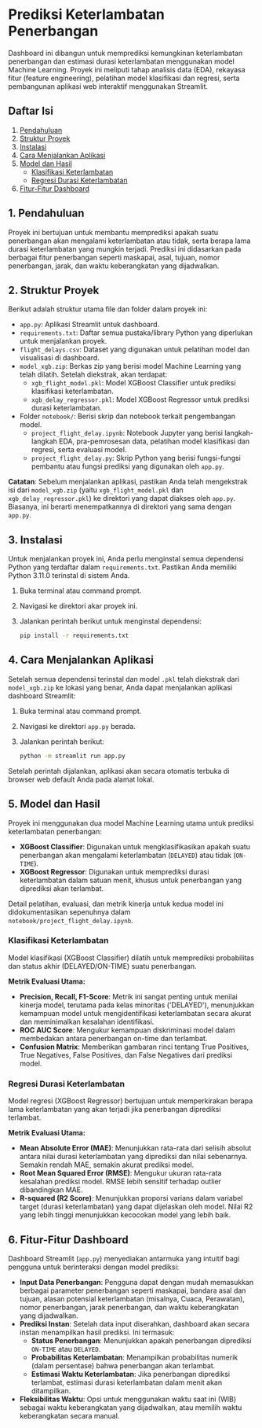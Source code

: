 # Prediksi Keterlambatan Penerbangan

Dashboard ini dibangun untuk memprediksi kemungkinan keterlambatan penerbangan dan estimasi durasi keterlambatan menggunakan model Machine Learning. Proyek ini meliputi tahap analisis data (EDA), rekayasa fitur (feature engineering), pelatihan model klasifikasi dan regresi, serta pembangunan aplikasi web interaktif menggunakan Streamlit.

## Daftar Isi

1. [Pendahuluan](#1.pendahuluan)
2. [Struktur Proyek](#struktur-proyek)
3. [Instalasi](#instalasi)
4. [Cara Menjalankan Aplikasi](#4.-cara-menjalankan-aplikasi)
5. [Model dan Hasil](#5.-model-dan-hasil)
   * [Klasifikasi Keterlambatan](#klasifikasi-keterlambatan)
   * [Regresi Durasi Keterlambatan](#regresi-durasi-keterlambatan)
6. [Fitur-Fitur Dashboard](#6.-fitur-fitur-dashboard)

## 1. Pendahuluan

Proyek ini bertujuan untuk membantu memprediksi apakah suatu penerbangan akan mengalami keterlambatan atau tidak, serta berapa lama durasi keterlambatan yang mungkin terjadi. Prediksi ini didasarkan pada berbagai fitur penerbangan seperti maskapai, asal, tujuan, nomor penerbangan, jarak, dan waktu keberangkatan yang dijadwalkan.

## 2. Struktur Proyek

Berikut adalah struktur utama file dan folder dalam proyek ini:

- `app.py`: Aplikasi Streamlit untuk dashboard.
- `requirements.txt`: Daftar semua pustaka/library Python yang diperlukan untuk menjalankan proyek.
- `flight_delays.csv`: Dataset yang digunakan untuk pelatihan model dan visualisasi di dashboard.
- `model_xgb.zip`: Berkas zip yang berisi model Machine Learning yang telah dilatih. Setelah diekstrak, akan terdapat:
  - `xgb_flight_model.pkl`: Model XGBoost Classifier untuk prediksi klasifikasi keterlambatan.
  - `xgb_delay_regressor.pkl`: Model XGBoost Regressor untuk prediksi durasi keterlambatan.
- Folder `notebook/`: Berisi skrip dan notebook terkait pengembangan model.
  - `project_flight_delay.ipynb`: Notebook Jupyter yang berisi langkah-langkah EDA, pra-pemrosesan data, pelatihan model klasifikasi dan regresi, serta evaluasi model.
  - `project_flight_delay.py`: Skrip Python yang berisi fungsi-fungsi pembantu atau fungsi prediksi yang digunakan oleh `app.py`.

**Catatan**: Sebelum menjalankan aplikasi, pastikan Anda telah mengekstrak isi dari `model_xgb.zip` (yaitu `xgb_flight_model.pkl` dan `xgb_delay_regressor.pkl`) ke direktori yang dapat diakses oleh `app.py`. Biasanya, ini berarti menempatkannya di direktori yang sama dengan `app.py`.

## 3. Instalasi

Untuk menjalankan proyek ini, Anda perlu menginstal semua dependensi Python yang terdaftar dalam `requirements.txt`. Pastikan Anda memiliki Python 3.11.0 terinstal di sistem Anda.

1.  Buka terminal atau command prompt.
2.  Navigasi ke direktori akar proyek ini.
3.  Jalankan perintah berikut untuk menginstal dependensi:

    ```bash
    pip install -r requirements.txt
    ```

## 4. Cara Menjalankan Aplikasi

Setelah semua dependensi terinstal dan model `.pkl` telah diekstrak dari `model_xgb.zip` ke lokasi yang benar, Anda dapat menjalankan aplikasi dashboard Streamlit:

1.  Buka terminal atau command prompt.
2.  Navigasi ke direktori `app.py` berada.
3.  Jalankan perintah berikut:

    ```bash
    python -m streamlit run app.py
    ```

Setelah perintah dijalankan, aplikasi akan secara otomatis terbuka di browser web default Anda pada alamat lokal.

## 5. Model dan Hasil

Proyek ini menggunakan dua model Machine Learning utama untuk prediksi keterlambatan penerbangan:

* **XGBoost Classifier**: Digunakan untuk mengklasifikasikan apakah suatu penerbangan akan mengalami keterlambatan (`DELAYED`) atau tidak (`ON-TIME`).
* **XGBoost Regressor**: Digunakan untuk memprediksi durasi keterlambatan dalam satuan menit, khusus untuk penerbangan yang diprediksi akan terlambat.

Detail pelatihan, evaluasi, dan metrik kinerja untuk kedua model ini didokumentasikan sepenuhnya dalam `notebook/project_flight_delay.ipynb`.

### Klasifikasi Keterlambatan

Model klasifikasi (XGBoost Classifier) dilatih untuk memprediksi probabilitas dan status akhir (DELAYED/ON-TIME) suatu penerbangan.

**Metrik Evaluasi Utama:**

* **Precision, Recall, F1-Score**: Metrik ini sangat penting untuk menilai kinerja model, terutama pada kelas minoritas ('DELAYED'), menunjukkan kemampuan model untuk mengidentifikasi keterlambatan secara akurat dan meminimalkan kesalahan identifikasi.
* **ROC AUC Score**: Mengukur kemampuan diskriminasi model dalam membedakan antara penerbangan on-time dan terlambat.
* **Confusion Matrix**: Memberikan gambaran rinci tentang True Positives, True Negatives, False Positives, dan False Negatives dari prediksi model.

### Regresi Durasi Keterlambatan

Model regresi (XGBoost Regressor) bertujuan untuk memperkirakan berapa lama keterlambatan yang akan terjadi jika penerbangan diprediksi terlambat.

**Metrik Evaluasi Utama:**

* **Mean Absolute Error (MAE)**: Menunjukkan rata-rata dari selisih absolut antara nilai durasi keterlambatan yang diprediksi dan nilai sebenarnya. Semakin rendah MAE, semakin akurat prediksi model.
* **Root Mean Squared Error (RMSE)**: Mengukur ukuran rata-rata kesalahan prediksi model. RMSE lebih sensitif terhadap outlier dibandingkan MAE.
* **R-squared (R2 Score)**: Menunjukkan proporsi varians dalam variabel target (durasi keterlambatan) yang dapat dijelaskan oleh model. Nilai R2 yang lebih tinggi menunjukkan kecocokan model yang lebih baik.

## 6. Fitur-Fitur Dashboard

Dashboard Streamlit (`app.py`) menyediakan antarmuka yang intuitif bagi pengguna untuk berinteraksi dengan model prediksi:

* **Input Data Penerbangan**: Pengguna dapat dengan mudah memasukkan berbagai parameter penerbangan seperti maskapai, bandara asal dan tujuan, alasan potensial keterlambatan (misalnya, Cuaca, Perawatan), nomor penerbangan, jarak penerbangan, dan waktu keberangkatan yang dijadwalkan.
* **Prediksi Instan**: Setelah data input diserahkan, dashboard akan secara instan menampilkan hasil prediksi. Ini termasuk:
    * **Status Penerbangan**: Menunjukkan apakah penerbangan diprediksi `ON-TIME` atau `DELAYED`.
    * **Probabilitas Keterlambatan**: Menampilkan probabilitas numerik (dalam persentase) bahwa penerbangan akan terlambat.
    * **Estimasi Waktu Keterlambatan**: Jika penerbangan diprediksi terlambat, estimasi durasi keterlambatan dalam menit akan ditampilkan.
* **Fleksibilitas Waktu**: Opsi untuk menggunakan waktu saat ini (WIB) sebagai waktu keberangkatan yang dijadwalkan, atau memilih waktu keberangkatan secara manual.
